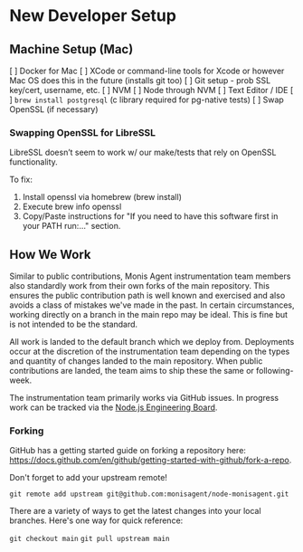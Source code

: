 # New Developer Setup

## Machine Setup (Mac)

[ ] Docker for Mac
[ ] XCode or command-line tools for Xcode or however Mac OS does this in the future (installs git too)
[ ] Git setup - prob SSL key/cert, username, etc.
[ ] NVM
[ ] Node through NVM
[ ] Text Editor / IDE
[ ] `brew install postgresql` (c library required for pg-native tests)
[ ] Swap OpenSSL (if necessary)

### Swapping OpenSSL for LibreSSL

LibreSSL doesn’t seem to work w/ our make/tests that rely on OpenSSL functionality.

To fix:

1. Install openssl via homebrew (brew install)
2. Execute brew info openssl
3. Copy/Paste instructions for "If you need to have this software first in your PATH run:..." section.

## How We Work

Similar to public contributions, Monis Agent instrumentation team members also standardly work from their own forks of the main repository. This ensures the public contribution path is well known and exercised and also avoids a class of mistakes we've made in the past. In certain circumstances, working directly on a branch in the main repo may be ideal. This is fine but is not intended to be the standard.

All work is landed to the default branch which we deploy from. Deployments occur at the discretion of the instrumentation team depending on the types and quantity of changes landed to the main repository. When public contributions are landed, the team aims to ship these the same or following-week.

The instrumentation team primarily works via GitHub issues. In progress work can be tracked via the [Node.js Engineering Board](https://github.com/orgs/monisagent/projects/41).

### Forking

GitHub has a getting started guide on forking a repository here: https://docs.github.com/en/github/getting-started-with-github/fork-a-repo.

Don't forget to add your upstream remote!

`git remote add upstream git@github.com:monisagent/node-monisagent.git`

There are a variety of ways to get the latest changes into your local branches. Here's one way for quick reference:

`git checkout main`
`git pull upstream main`
